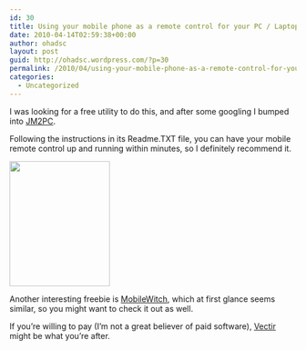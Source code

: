 ```yaml
---
id: 30
title: Using your mobile phone as a remote control for your PC / Laptop (via Bluetooth)
date: 2010-04-14T02:59:38+00:00
author: ohadsc
layout: post
guid: http://ohadsc.wordpress.com/?p=30
permalink: /2010/04/using-your-mobile-phone-as-a-remote-control-for-your-pc-laptop-via-bluetooth/
categories:
  - Uncategorized
---
```

I was looking for a free utility to do this, and after some googling I bumped into [JM2PC](https://sourceforge.net/projects/jm2pc/).

Following the instructions in its Readme.TXT file, you can have your mobile remote control up and running within minutes, so I definitely recommend it.

<img class="alignnone" src="http://www.mobilesbuddy.com/softwares/series%2080/JM2PC-Java-Mobile-to-PC.gif" alt="" width="176" height="220" />

Another interesting freebie is [MobileWitch](http://www.mobilewitch.com/Mobilewitch-Bluetooth-Remote-Control_software_details_2.htm), which at first glance seems similar, so you might want to check it out as well.

If you&#8217;re willing to pay (I&#8217;m not a great believer of paid software), [Vectir](http://www.vectir.com) might be what you&#8217;re after.